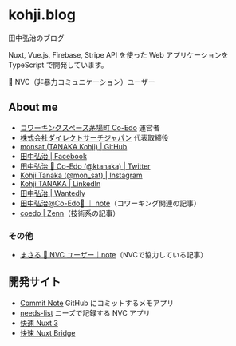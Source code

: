 # kohji.blog

田中弘治のブログ

Nuxt, Vue.js, Firebase, Stripe API を使った Web アプリケーションを TypeScript で開発しています。

💖 NVC（非暴力コミュニケーション）ユーザー

## About me

- [コワーキングスペース茅場町 Co-Edo](https://www.coworking.tokyo.jp/) 運営者
- [株式会社ダイレクトサーチジャパン](https://www.direct-search.jp/) 代表取締役
- [monsat (TANAKA Kohji) | GitHub](https://github.com/monsat)
- [田中弘治 | Facebook](https://www.facebook.com/kohji.tanaka)
- [田中弘治 💖 Co-Edo (@ktanaka) | Twitter](https://twitter.com/ktanaka)
- [Kohji Tanaka (@mon_sat) | Instagram](https://www.instagram.com/mon_sat/)
- [Kohji TANAKA | LinkedIn](https://www.linkedin.com/in/kohji-tanaka-a176ab44/)
- [田中弘治 | Wantedly](https://www.wantedly.com/id/kohji_tanaka)
- [田中弘治@Co-Edo🏅 ｜ note](https://note.com/coworking)（コワーキング関連の記事）
- [coedo | Zenn](https://zenn.dev/coedo)（技術系の記事）

### その他

- [まさる 💖 NVC ユーザー｜note](https://note.com/nvc_giraffe)（NVCで協力している記事）

## 開発サイト

- [Commit Note](https://commit-note.web.app/) GitHub にコミットするメモアプリ
- [needs-list](https://needs-list.web.app/) ニーズで記録する NVC アプリ
- [快速 Nuxt 3](https://kaisoku-nuxt3.netlify.app/)
- [快速 Nuxt Bridge](https://kaisoku-nuxt-bridge.netlify.app/)

<ArticleCard/>
